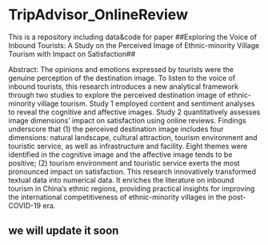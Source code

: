 # TripAdvisor_OnlineReview

This is a repository including data&code for paper ##Exploring the Voice of Inbound Tourists: A Study on the Perceived Image of Ethnic-minority Village Tourism with Impact on Satisfaction##

Abstract: The opinions and emotions expressed by tourists were the genuine perception of the destination image. To listen to the voice of inbound tourists, this research introduces a new analytical framework through two studies to explore the perceived destination image of ethnic-minority village tourism. Study 1 employed content and sentiment analyses to reveal the cognitive and affective images. Study 2 quantitatively assesses image dimensions’ impact on satisfaction using online reviews. Findings underscore that (1) the perceived destination image includes four dimensions: natural landscape, cultural attraction, tourism environment and touristic service, as well as infrastructure and facility. Eight themes were identified in the cognitive image and the affective image tends to be positive; (2) tourism environment and touristic service exerts the most pronounced impact on satisfaction. This research innovatively transformed textual data into numerical data. It enriches the literature on inbound tourism in China’s ethnic regions, providing practical insights for improving the international competitiveness of ethnic-minority villages in the post-COVID-19 era.

## we will update it soon
